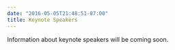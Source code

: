 ```yaml
---
date: "2016-05-05T21:48:51-07:00"
title: Keynote Speakers
---
```


Information about keynote speakers will be coming soon. 
